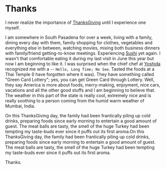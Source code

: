 # Thanks

I never realize the importance of [ThanksGiving](https://en.wikipedia.org/wiki/Thanksgiving) until I experience one myself.

I am somewhere in South Pasadena for over a week, living with a family, dining every day with them, family shopping for clothes, vegetables and everything else in between, watching movies, mixing both business dinners with family/friend getting-to-know meetings. Experiencing [Sushi](https://en.wikipedia.org/wiki/Sushi) yet again. I wasn't that comfortable eating it during my last visit in June this year but now I am beginning to like it. I was surprised when the chief chef at [Yoshida](https://www.yelp.com/biz/yoshida-san-marino-2) recognized me with a -- `Hello, Long Time; No See`. Tasted the foods at a Thai Temple (I have forgotten where it was). They have something called "Green Card Lottery"; yes, you can get Green Card through Lottery. Well, they say America is more about foods, merry-making, enjoyment, nice cars, vacations and all the other good stuffs and I am beginning to believe that. The weather in this part of the state is really cool, extremely nice and is really soothing to a person coming from the humid warm weather of Mumbai, India.

On this ThanksGiving day, the family had been frantically piling up cold drinks, preparing foods since early morning to entertain a good amount of guest. The meat balls are tasty, the smell of the huge Turkey had been tempting my taste-buds ever since it puffs out its first aroma.On this ThanksGiving day, the family had been frantically piling up cold drinks, preparing foods since early morning to entertain a good amount of guest. The meat balls are tasty, the smell of the huge Turkey had been tempting my taste-buds ever since it puffs out its first aroma.

Thanks.